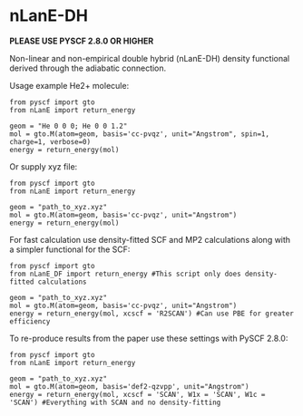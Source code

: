 # nLanE-DH
**PLEASE USE PYSCF 2.8.0 OR HIGHER**

Non-linear and non-empirical double hybrid (nLanE-DH) density functional derived through the adiabatic connection.

Usage example He2+ molecule:
```
from pyscf import gto
from nLanE import return_energy

geom = "He 0 0 0; He 0 0 1.2" 
mol = gto.M(atom=geom, basis='cc-pvqz', unit="Angstrom", spin=1, charge=1, verbose=0)
energy = return_energy(mol)
```

Or supply xyz file:
```
from pyscf import gto
from nLanE import return_energy

geom = "path_to_xyz.xyz"
mol = gto.M(atom=geom, basis='cc-pvqz', unit="Angstrom")
energy = return_energy(mol)
```


For fast calculation use density-fitted SCF and MP2 calculations along with a simpler functional for the SCF:
```
from pyscf import gto
from nLanE_DF import return_energy #This script only does density-fitted calculations

geom = "path_to_xyz.xyz"
mol = gto.M(atom=geom, basis='cc-pvqz', unit="Angstrom")
energy = return_energy(mol, xcscf = 'R2SCAN') #Can use PBE for greater efficiency
```



To re-produce results from the paper use these settings with PySCF 2.8.0:
```
from pyscf import gto
from nLanE import return_energy

geom = "path_to_xyz.xyz"
mol = gto.M(atom=geom, basis='def2-qzvpp', unit="Angstrom")
energy = return_energy(mol, xcscf = 'SCAN', W1x = 'SCAN', W1c = 'SCAN') #Everything with SCAN and no density-fitting
```
